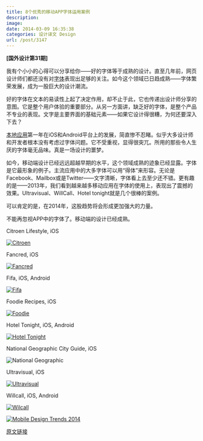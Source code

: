 ```yaml
---
title: 8个优秀的移动APP字体运用案例
description: 
image: 
date: 2014-03-09 16:35:38
categories: 设计译文 Design
url: /post/3147
---
```


**[国外设计第31期]**

我有个小小的心得可以分享给你——好的字体等于成熟的设计。直至几年前，网页设计师们都还没有对[字体](http://designmodo.com/typography-basics/)表现出足够的关注。如今这个领域已日趋成熟——字体繁荣发展，成为一股巨大的设计潮流。

好的字体在文本的易读性上起了决定作用，却不止于此，它也传递出设计师分享的意图。它是整个用户体验的重要部分。从另一方面讲，缺乏好的字体，是整个产品不专业的表现。文字是主要界面的基础元素——如果它设计得很糟，为何还要深入下去？

[本地应用](http://designmodo.com/responsive-design-vs-mobile-website-vs-app/)第一年在iOS和Android平台上的发展，简直惨不忍睹。似乎大多设计师和开发者根本没有考虑过字体问题。它不受重视，显得很突兀。所用的那些令人生厌的字体毫无品味。真是一场设计的噩梦。

如今，移动端设计已经远远超越早期的水平，这个领域成熟的迹象已经显露。字体是它最形象的例子。主流应用中的大多字体可以用“得体”来形容。无论是Facebook、Mailbox或是Twitter——文字清晰，字体看上去至少还不错。更有趣的是——2013年，我们看到越来越多移动应用在字体的使用上，表现出了震撼的效果。Ultravisual、WillCall、Hotel tonight就是几个很棒的案例。

可以肯定的是，在2014年，这股趋势将会形成更加强大的力量。

不能再忽视APP中的字体了。移动端的设计已经成熟。

Citroen Lifestyle, iOS

[![Citroen](http://designmodo.com/wp-content/uploads/2014/02/1-Citroen.jpg)](http://www.citroen.com.br/lifestyle/)

Fancred, iOS

[![Fancred](http://designmodo.com/wp-content/uploads/2014/02/2-Fancred.jpg)](http://fancred.com/)

Fifa, iOS, Android

[![Fifa](http://designmodo.com/wp-content/uploads/2014/02/3-Fifa.jpg)](http://www.fifa.com/mobile/)

Foodie Recipes, iOS

[![Foodie](http://designmodo.com/wp-content/uploads/2014/02/4-Foodie.jpg)](http://www.foodie.com/)

Hotel Tonight, iOS, Android

[![Hotel Tonight](http://designmodo.com/wp-content/uploads/2014/02/5-Hotel-Tonight.jpg)](http://www.hoteltonight.com/)

National Geographic City Guide, iOS

![National Geographic](http://designmodo.com/wp-content/uploads/2014/02/6-National-Geographic.jpg)

Ultravisual, iOS

[![Ultravisual](http://designmodo.com/wp-content/uploads/2014/02/7-Ultravisual.jpg)](http://www.ultravisual.com/)

Willcall, iOS, Android

[![Wilcall](http://designmodo.com/wp-content/uploads/2014/02/8-Wilcall.jpg)](https://www.getwillcall.com/)

[![Mobile Design Trends 2014](http://designmodo.com/wp-content/uploads/2014/02/footer.jpg)](http://mobiledesigntrends.com/2014.html)

[原文链接](http://designmodo.com/typography-mobile-apps/)